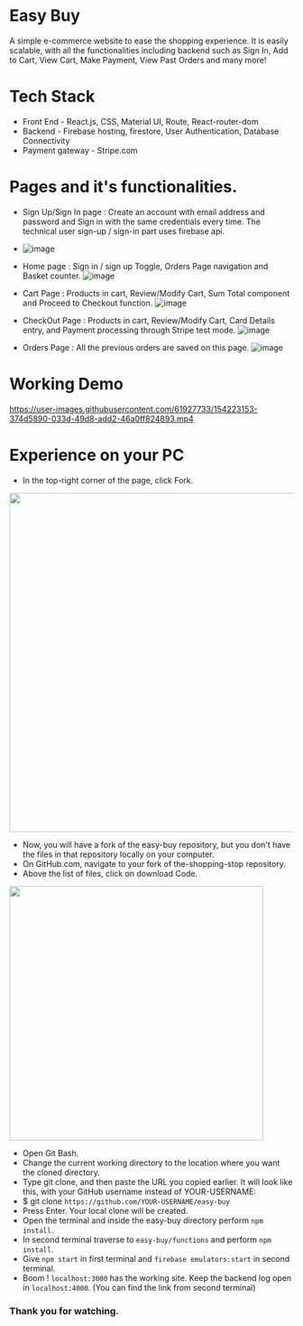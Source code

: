 # Easy Buy
A simple e-commerce website to ease the shopping experience. It is easily scalable, with all the functionalities including backend such as Sign In, Add to Cart, View Cart, Make Payment, View Past Orders and many more!

# Tech Stack
* Front End - React.js, CSS, Material UI, Route, React-router-dom
* Backend - Firebase hosting, firestore, User Authentication, Database Connectivity
* Payment gateway - Stripe.com

# Pages and it's functionalities.
* Sign Up/Sign In page :  Create an account with email address and password and Sign in with the same credentials every time. The technical user sign-up / sign-in part uses firebase api. 
* ![image](https://user-images.githubusercontent.com/61927733/154223165-2f74be25-9859-4aa2-84f2-14596601a399.png)

* Home page : Sign in / sign up Toggle, Orders Page navigation and Basket counter.
![image](https://user-images.githubusercontent.com/61927733/154223246-bdb41fcb-5be9-4e84-b3e9-c26be628ef63.png)

* Cart Page : Products in cart, Review/Modify Cart, Sum Total component and Proceed to Checkout function.
![image](https://user-images.githubusercontent.com/61927733/154223384-58aae961-2ceb-4308-9906-ad3f12abbce6.png)

* CheckOut Page : Products in cart, Review/Modify Cart, Card Details entry, and Payment processing through Stripe test mode.
![image](https://user-images.githubusercontent.com/61927733/154223628-682b616e-8e27-48d0-b4c5-8022ffd89d0e.png)

* Orders Page : All the previous orders are saved on this page. 
![image](https://user-images.githubusercontent.com/61927733/154223766-0b7e78ce-f78f-40d1-a83f-d0c0e103e132.png)

# Working Demo



https://user-images.githubusercontent.com/61927733/154223153-374d5890-033d-49d8-add2-46a0ff824893.mp4




# Experience on your PC

* In the top-right corner of the page, click Fork.
<p><img src="https://docs.github.com/assets/cb-6294/images/help/repository/fork_button.jpg" width=600px></p>

* Now, you will have a fork of the easy-buy repository, but you don't have the files in that repository locally on your computer.
* On GitHub.com, navigate to your fork of the-shopping-stop repository.
* Above the list of files, click on download Code.
<p><img src = "https://docs.github.com/assets/cb-20366/images/help/repository/code-button.png" width = 450px></p>

* Open Git Bash.
* Change the current working directory to the location where you want the cloned directory.
* Type git clone, and then paste the URL you copied earlier. It will look like this, with your GitHub username instead of YOUR-USERNAME:
* $ git clone ```https://github.com/YOUR-USERNAME/easy-buy```
* Press Enter. Your local clone will be created.
* Open the terminal and inside the easy-buy directory perform ```npm install```.
* In second terminal traverse to ```easy-buy/functions``` and perform ```npm install```.
* Give ```npm start``` in first terminal and ```firebase emulators:start``` in second terminal.
* Boom ! ```localhost:3000``` has the working site. Keep the backend log open in ```localhost:4000```. (You can find the link from second terminal)



### Thank you for watching.
